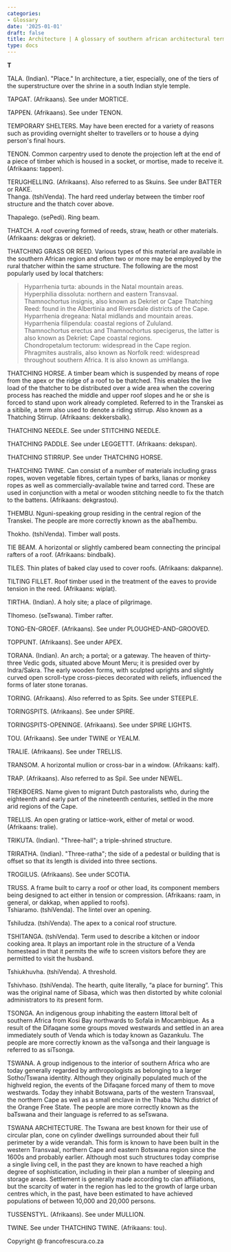 ```yaml
---
categories:
- Glossary
date: '2025-01-01'
draft: false
title: Architecture | A glossary of southern african architectural terms
type: docs
---
```


**T**

TALA. (Indian). "Place." In architecture, a tier, especially, one of the tiers of the superstructure over the shrine in a south Indian style temple.

TAPGAT. (Afrikaans). See under MORTICE.

TAPPEN. (Afrikaans). See under TENON.

TEMPORARY SHELTERS. May have been erected for a variety of reasons such as providing overnight shelter to travellers or to house a dying person's final hours.

TENON. Common carpentry used to denote the projection left at the end of a piece of timber which is housed in a socket, or mortise, made to receive it. (Afrikaans: tappen).

TERUGHELLING. (Afrikaans). Also referred to as Skuins. See under BATTER or RAKE.  
Thanga. (tshiVenda). The hard reed underlay between the timber roof structure and the thatch cover above.

Thapalego. (sePedi). Ring beam.

THATCH. A roof covering formed of reeds, straw, heath or other materials. (Afrikaans: dekgras or dekriet).

THATCHING GRASS OR REED. Various types of this material are available in the southern African region and often two or more may be employed by the rural thatcher within the same structure. The following are the most popularly used by local thatchers:

> Hyparrhenia turta: abounds in the Natal mountain areas.  
>  Hyperphilia dissoluta: northern and eastern Transvaal.  
>  Thamnochortus insignis, also known as Dekriet or Cape Thatching Reed: found in the Albertinia and Riversdale districts of the Cape.  
>  Hyparrhenia dregeana: Natal midlands and mountain areas.  
>  Hyparrhenia filipendula: coastal regions of Zululand.  
>  Thamnochortus erectus and Thamnochortus specigerus, the latter is also known as Dekriet: Cape coastal regions.  
>  Chondropetalum tectorum: widespread in the Cape region.  
>  Phragmites australis, also known as Norfolk reed: widespread throughout southern Africa. It is also known as umHlanga.

THATCHING HORSE. A timber beam which is suspended by means of rope from the apex or the ridge of a roof to be thatched. This enables the live load of the thatcher to be distributed over a wide area when the covering process has reached the middle and upper roof slopes and he or she is forced to stand upon work already completed. Referred to in the Transkei as a sitibile, a term also used to denote a riding stirrup. Also known as a Thatching Stirrup. (Afrikaans: dekkersbalk).

THATCHING NEEDLE. See under STITCHING NEEDLE.

THATCHING PADDLE. See under LEGGETTT. (Afrikaans: dekspan).

THATCHING STIRRUP. See under THATCHING HORSE.

THATCHING TWINE. Can consist of a number of materials including grass ropes, woven vegetable fibres, certain types of barks, lianas or monkey ropes as well as commercially-available twine and tarred cord. These are used in conjunction with a metal or wooden stitching needle to fix the thatch to the battens. (Afrikaans: dekgrastou).

THEMBU. Nguni-speaking group residing in the central region of the Transkei. The people are more correctly known as the abaThembu.

Thokho. (tshiVenda). Timber wall posts.

TIE BEAM. A horizontal or slightly cambered beam connecting the principal rafters of a roof. (Afrikaans: bindbalk).

TILES. Thin plates of baked clay used to cover roofs. (Afrikaans: dakpanne).

TILTING FILLET. Roof timber used in the treatment of the eaves to provide tension in the reed. (Afrikaans: wiplat).

TIRTHA. (Indian). A holy site; a place of pilgrimage.

Tlhomeso. (seTswana). Timber rafter.

TONG-EN-GROEF. (Afrikaans). See under PLOUGHED-AND-GROOVED.

TOPPUNT. (Afrikaans). See under APEX.

TORANA. (Indian). An arch; a portal; or a gateway. The heaven of thirty-three Vedic gods, situated above Mount Meru; it is presided over by Indra/Sakra. The early wooden forms, with sculpted uprights and slightly curved open scroll-type cross-pieces decorated with reliefs, influenced the forms of later stone toranas.

TORING. (Afrikaans). Also referred to as Spits. See under STEEPLE.

TORINGSPITS. (Afrikaans). See under SPIRE.

TORINGSPITS-OPENINGE. (Afrikaans). See under SPIRE LIGHTS.

TOU. (Afrikaans). See under TWINE or YEALM.

TRALIE. (Afrikaans). See under TRELLIS.

TRANSOM. A horizontal mullion or cross-bar in a window. (Afrikaans: kalf).

TRAP. (Afrikaans). Also referred to as Spil. See under NEWEL.

TREKBOERS. Name given to migrant Dutch pastoralists who, during the eighteenth and early part of the nineteenth centuries, settled in the more arid regions of the Cape.

TRELLIS. An open grating or lattice-work, either of metal or wood. (Afrikaans: tralie).

TRIKUTA. (Indian). "Three-hall"; a triple-shrined structure.

TRIRATHA. (Indian). "Three-ratha"; the side of a pedestal or building that is offset so that its length is divided into three sections.

TROGILUS. (Afrikaans). See under SCOTIA.

TRUSS. A frame built to carry a roof or other load, its component members being designed to act either in tension or compression. (Afrikaans: raam, in general, or dakkap, when applied to roofs).  
Tshiaramo. (tshiVenda). The lintel over an opening.

Tshiludza. (tshiVenda). The apex to a conical roof structure.

TSHITANGA. (tshiVenda). Term used to describe a kitchen or indoor cooking area. It plays an important role in the structure of a Venda homestead in that it permits the wife to screen visitors before they are permitted to visit the husband.

Tshiukhuvha. (tshiVenda). A threshold.

Tshivhaso. (tshiVenda). The hearth, quite literally, “a place for burning”. This was the original name of Sibasa, which was then distorted by white colonial administrators to its present form.

TSONGA. An indigenous group inhabiting the eastern littoral belt of southern Africa from Kosi Bay northwards to Sofala in Mocambique. As a result of the Difaqane some groups moved westwards and settled in an area immediately south of Venda which is today known as Gazankulu. The people are more correctly known as the vaTsonga and their language is referred to as siTsonga.

TSWANA. A group indigenous to the interior of southern Africa who are today generally regarded by anthropologists as belonging to a larger Sotho/Tswana identity. Although they originally populated much of the highveld region, the events of the Difaqane forced many of them to move westwards. Today they inhabit Botswana, parts of the western Transvaal, the northern Cape as well as a small enclave in the Thaba 'Nchu district of the Orange Free State. The people are more correctly known as the baTswana and their language is referred to as seTswana.

TSWANA ARCHITECTURE. The Tswana are best known for their use of circular plan, cone on cylinder dwellings surrounded about their full perimeter by a wide verandah. This form is known to have been built in the western Transvaal, northern Cape and eastern Botswana region since the 1600s and probably earlier. Although most such structures today comprise a single living cell, in the past they are known to have reached a high degree of sophistication, including in their plan a number of sleeping and storage areas. Settlement is generally made according to clan affiliations, but the scarcity of water in the region has led to the growth of large urban centres which, in the past, have been estimated to have achieved populations of between 10,000 and 20,000 persons.

TUSSENSTYL. (Afrikaans). See under MULLION.

TWINE. See under THATCHING TWINE. (Afrikaans: tou).

Copyright @ francofrescura.co.za